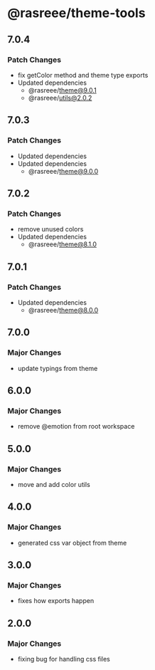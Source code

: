 # @rasreee/theme-tools

## 7.0.4

### Patch Changes

- fix getColor method and theme type exports
- Updated dependencies
  - @rasreee/theme@9.0.1
  - @rasreee/utils@2.0.2

## 7.0.3

### Patch Changes

- Updated dependencies
- Updated dependencies
  - @rasreee/theme@9.0.0

## 7.0.2

### Patch Changes

- remove unused colors
- Updated dependencies
  - @rasreee/theme@8.1.0

## 7.0.1

### Patch Changes

- Updated dependencies
  - @rasreee/theme@8.0.0

## 7.0.0

### Major Changes

- update typings from theme

## 6.0.0

### Major Changes

- remove @emotion from root workspace

## 5.0.0

### Major Changes

- move and add color utils

## 4.0.0

### Major Changes

- generated css var object from theme

## 3.0.0

### Major Changes

- fixes how exports happen

## 2.0.0

### Major Changes

- fixing bug for handling css files
